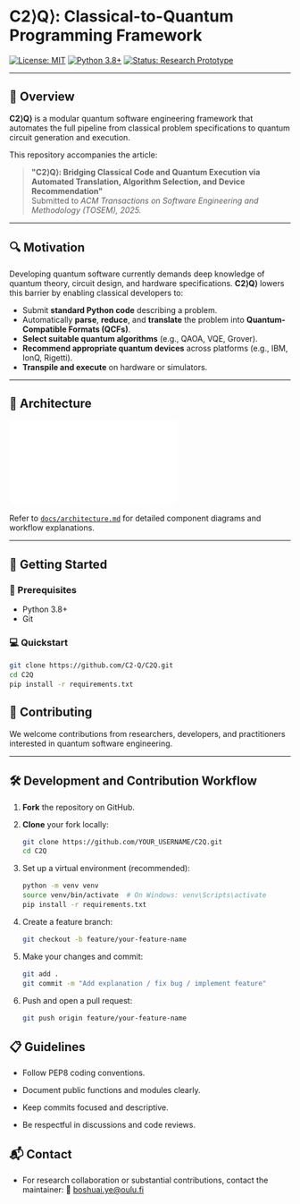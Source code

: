 # C2⟩Q⟩: Classical-to-Quantum Programming Framework

[![License: MIT](https://img.shields.io/badge/License-MIT-green.svg)](LICENSE)
[![Python 3.8+](https://img.shields.io/badge/Python-3.8+-blue.svg)](https://www.python.org/downloads/)
[![Status: Research Prototype](https://img.shields.io/badge/status-research--prototype-orange)]()

---

## 🧭 Overview

**C2⟩Q⟩** is a modular quantum software engineering framework that automates the full pipeline from classical problem specifications to quantum circuit generation and execution.

This repository accompanies the article:

> **"C2⟩Q⟩: Bridging Classical Code and Quantum Execution via Automated Translation, Algorithm Selection, and Device Recommendation"**  
> Submitted to *ACM Transactions on Software Engineering and Methodology (TOSEM), 2025.*

---

## 🔍 Motivation

Developing quantum software currently demands deep knowledge of quantum theory, circuit design, and hardware specifications. **C2⟩Q⟩** lowers this barrier by enabling classical developers to:

- Submit **standard Python code** describing a problem.
- Automatically **parse**, **reduce**, and **translate** the problem into **Quantum-Compatible Formats (QCFs)**.
- **Select suitable quantum algorithms** (e.g., QAOA, VQE, Grover).
- **Recommend appropriate quantum devices** across platforms (e.g., IBM, IonQ, Rigetti).
- **Transpile and execute** on hardware or simulators.

---

## 📐 Architecture

![Framework Overview](src/assets/classiq_flow.pdf)

Refer to [`docs/architecture.md`](docs/architecture.md) for detailed component diagrams and workflow explanations.

---

## 🚀 Getting Started

### 🔧 Prerequisites

- Python 3.8+
- Git

### 💻 Quickstart

```bash
git clone https://github.com/C2-Q/C2Q.git
cd C2Q
pip install -r requirements.txt
```
## 🤝 Contributing

We welcome contributions from researchers, developers, and practitioners interested in quantum software engineering.

---

## 🛠️ Development and Contribution Workflow

1. **Fork** the repository on GitHub.

2. **Clone** your fork locally:

   ```bash
   git clone https://github.com/YOUR_USERNAME/C2Q.git
   cd C2Q
3. Set up a virtual environment (recommended):

    ```bash
    python -m venv venv
    source venv/bin/activate  # On Windows: venv\Scripts\activate
    pip install -r requirements.txt
4. Create a feature branch:
    ```bash
    git checkout -b feature/your-feature-name
5. Make your changes and commit:

    ```bash
    git add .
    git commit -m "Add explanation / fix bug / implement feature"
6. Push and open a pull request:
    ```bash
    git push origin feature/your-feature-name
   
## 📋 Guidelines
- Follow PEP8 coding conventions.

- Document public functions and modules clearly.

- Keep commits focused and descriptive.

- Be respectful in discussions and code reviews.

## 📬 Contact
- For research collaboration or substantial contributions, contact the maintainer:
 📧 boshuai.ye@oulu.fi





